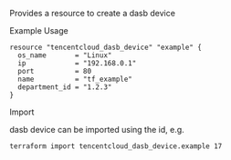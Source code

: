Provides a resource to create a dasb device

Example Usage

```hcl
resource "tencentcloud_dasb_device" "example" {
  os_name       = "Linux"
  ip            = "192.168.0.1"
  port          = 80
  name          = "tf_example"
  department_id = "1.2.3"
}
```

Import

dasb device can be imported using the id, e.g.

```
terraform import tencentcloud_dasb_device.example 17
```